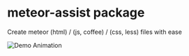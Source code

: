 # meteor-assist package

Create meteor (html) / (js, coffee) / (css, less) files with ease

![Demo Animation](https://www.dropbox.com/s/b0c29c37sq2pyox/meteor-assist.gif?dl=0)
